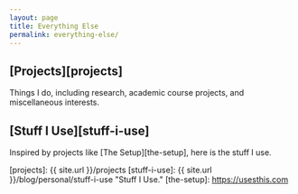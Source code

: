 ```yaml
---
layout: page
title: Everything Else
permalink: everything-else/
---
```


## [Projects][projects]

Things I do, including research, academic course projects, and miscellaneous interests.

## [Stuff I Use][stuff-i-use]

Inspired by projects like [The Setup][the-setup], here is the stuff I use.

[projects]: {{ site.url }}/projects
[stuff-i-use]: {{ site.url }}/blog/personal/stuff-i-use "Stuff I Use."
[the-setup]: <https://usesthis.com>
